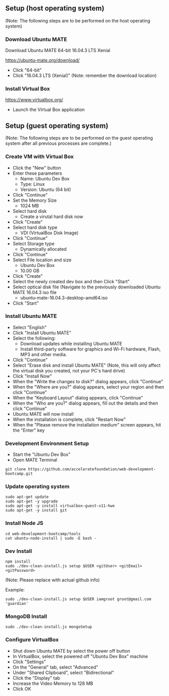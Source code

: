 ## Setup (host operating system)

(Note: The following steps are to be performed on the host operating system)


### Download Ubuntu MATE
Download Ubuntu MATE 64-bit 16.04.3 LTS Xenial

https://ubuntu-mate.org/download/

  - Click "64-bit"
  - Click "16.04.3 LTS (Xenial)" (Note: remember the download location)

### Install Virtual Box
https://www.virtualbox.org/

  - Launch the Virtual Box application

## Setup (guest operating system)

(Note: The following steps are to be performed on the guest operating system after all previous processes are complete.)

### Create VM with Virtual Box

  - Click the "New" button
  - Enter these parameters
    - Name: Ubuntu Dev Box
    - Type: Linux
    - Version: Ubuntu (64 bit)
  - Click "Continue"
  - Set the Memory Size
    - 1024 MB
  - Select hard disk
    - Create a virutal hard disk now
  - Click "Create"
  - Select hard disk type
    - VDI (VirtualBox Disk Image)
  - Click "Continue"
  - Select Storage type
    - Dynamically allocated
  - Click "Continue"
  - Select File location and size
    - Ubuntu Dev Box
    - 10.00 GB
  - Click "Create"
  - Select the newly created dev box and then Click "Start"
  - Select optical disk file (Navigate to the previously downloaded Ubuntu MATE 16.04.3 iso file
    - ubuntu-mate-16.04.3-desktop-amd64.iso
  - Click "Start"

### Install Ubuntu MATE

  - Select "English"
  - Click "Install Ubuntu MATE"
  - Select the following:
    - Download updates while installing Ubuntu MATE
    - Install third-party software for graphics and Wi-Fi hardware, Flash, MP3 and other media.
  - Click "Continue"
  - Select "Erase disk and install Ubuntu MATE" (Note, this will only affect the virtual disk you created, not your PC's hard drive)
  - Click "Install Now"
  - When the "Write the changes to disk?" dialog appears, click "Continue"
  - When the "Where are you?" dialog appears, select your region and then click "Continue"
  - When the "Keyboard Layout" dialog appears, click "Continue"
  - When the "Who are you?" dialog appears, fill out the details and then click "Continue"
  - Ubuntu MATE will now install
  - When the installation is complete, click "Restart Now"
  - When the "Please remove the installation medium" screen appears, hit the "Enter" key

### Development Environment Setup

  - Start the "Ubuntu Dev Box"
  - Open MATE Terminal

```
git clone https://github.com/acceleratefoundation/web-development-bootcamp.git
```

### Update operating system
```
sudo apt-get update
sudo apt-get -y upgrade
sudo apt-get -y install virtualbox-guest-x11-hwe
sudo apt-get -y install git
```

### Install Node JS
```
cd web-development-bootcamp/tools
cat ubuntu-node-install | sudo -E bash -
```

### Dev Install

```
npm install
sudo ./dev-clean-install.js setup $USER <gitUser> <gitEmail> <gitPassword>
```

(Note: Please replace with actual github info)

Example:

```
sudo ./dev-clean-install.js setup $USER iamgroot groot@gmail.com 'guardian' 
```

### MongoDB Install

```
sudo ./dev-clean-install.js mongoSetup
```

### Configure VirtualBox

  - Shut down Ubuntu MATE by select the power off button
  - In VirtualBox, select the powered off "Ubuntu Dev Box" machine
  - Click "Settings"
  - On the "General" tab, select "Advanced"
  - Under "Shared Clipboard", select "Bidirectional"
  - Click the "Display" tab
  - Increase the Video Memory to 128 MB
  - Click OK
